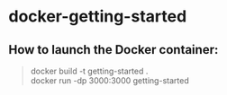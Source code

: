 # docker-getting-started

## How to launch the Docker container:
> docker build -t getting-started . <br />
> docker run -dp 3000:3000 getting-started